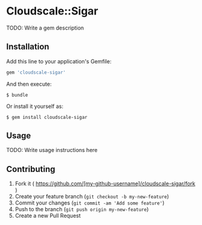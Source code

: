 # Cloudscale::Sigar

TODO: Write a gem description

## Installation

Add this line to your application's Gemfile:

```ruby
gem 'cloudscale-sigar'
```

And then execute:

    $ bundle

Or install it yourself as:

    $ gem install cloudscale-sigar

## Usage

TODO: Write usage instructions here

## Contributing

1. Fork it ( https://github.com/[my-github-username]/cloudscale-sigar/fork )
2. Create your feature branch (`git checkout -b my-new-feature`)
3. Commit your changes (`git commit -am 'Add some feature'`)
4. Push to the branch (`git push origin my-new-feature`)
5. Create a new Pull Request
